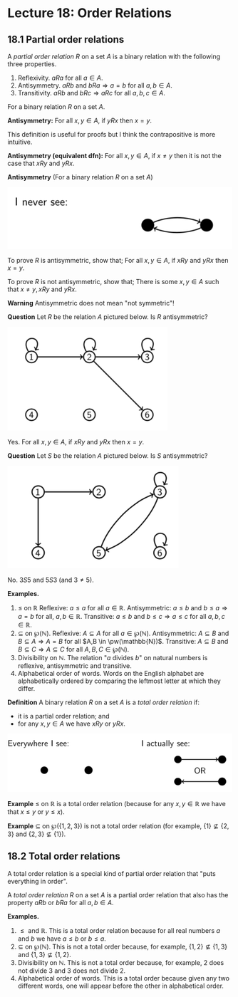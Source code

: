 # Lecture 18: Order Relations

## 18.1 Partial order relations

A _partial order relation R_ on a set _A_ is a binary relation with the
following three properties.

1. Reflexivity. $aRa$ for all $a \in A$.
2. Antisymmetry. $aRb$ and $bRa \Rightarrow a = b$ for all $a,b \in A$.
3. Transitivity. $aRb$ and $bRc \Rightarrow aRc$ for all $a,b,c \in A$.

For a binary relation $R$ on a set $A$.

**Antisymmetry:** For all $x,y \in A$, if $yRx$ then $x=y$.

This definition is useful for proofs but I think the contrapositive is more
intuitive.

**Antisymmetry (equivalent dfn):** For all $x,y \in A$, if $x \not = y$ then it
is not the case that $xRy$ and $yRx$.

**Antisymmetry** (For a binary relation _R_ on a set _A_)

![](images/L18-P5.png)

To prove _R_ is antisymmetric, show that; For all $x,y \in A$, if $xRy$ and
$yRx$ then $x=y$.

To prove _R_ is not antisymmetric, show that; There is some $x,y \in A$ such
that $x \not = y, xRy$ and $yRx$.

**Warning** Antisymmetric does not mean "not symmetric"!

**Question** Let _R_ be the relation _A_ pictured below. Is _R_ antisymmetric?

![](images/L18-P7-1.png)

Yes. For all $x,y \in A$, if $xRy$ and $yRx$ then $x=y$.

**Question** Let _S_ be the relation _A_ pictured below. Is _S_ antisymmetric?

![](images/L18-P7-2.png)

No. $3S5$ and $5S3$ (and $3 \not = 5)$.

**Examples.**

1. $\leq$ on $\mathbb{R}$
  Reflexive: $a \leq a$ for all $a \in \mathbb{R}$.
  Antisymmetric: $a \leq b$ and $b \leq a \Rightarrow a = b$ for all, $a,b \in
  \mathbb{R}$.
  Transitive: $a \leq b$ and $b \leq c \Rightarrow a \leq c$ for all $a,b,c \in
  \mathbb{R}$.
2. $\subseteq$ on $\wp(\mathbb{N})$.
  Reflexive: $A \subseteq A$ for all $a \in \wp(\mathbb{N})$.
  Antisymmetric: $A \subseteq B$ and $B \subseteq A \Rightarrow A = B$ for all
  $A,B \in \pw(\mathbb{N})$.
  Transitive: $A \subseteq B$ and $B \subseteq C \Rightarrow A \subseteq C$ for
  all $A,B,C \in \wp(\mathbb{N})$.
3. Divisibility on $\mathbb{N}$.
  The relation "_a_ divides _b_" on natural numbers is reflexive, antisymmetric
  and transitive.
4. Alphabetical order of words.
  Words on the English alphabet are alphabetically ordered by comparing the
  leftmost letter at which they differ.

**Definition** A binary relation _R_ on a set _A_ is a _total order relation_
if:

- it is a partial order relation; and
- for any $x,y \in A$ we have $xRy$ or $yRx$.

![](images/L18-P9.png)

**Example** $\leq$ on $\mathbb{R}$ is a total order relation (because for any
$x,y \in \mathbb{R}$ we have that $x \leq y$ or $y \leq x$).

**Example** $\subseteq$ on $\wp(\{1,2,3\})$ is not a total order relation (for
example, $\{1\} \not \subseteq \{2,3\}$ and $\{2,3\} \not \subseteq
\{1\}$).

## 18.2 Total order relations

A total order relation is a special kind of partial order relation that "puts
everything in order".

A _total order relation R_ on a set _A_ is a partial order relation that also
has the property $aRb$ or $bRa$ for all $a,b \in A$.

**Examples.**

1. $\leq \text{ and } \mathbb{R}$.
  This is a total order relation because for all real numbers _a_ and _b_ we
  have $a \leq b$ or $b \leq a$.
2. $\subseteq$ on $\wp(\mathbb{N})$.
  This is not a total order because, for example, $\{1,2\} \not \subseteq
  \{1,3\}$ and $\{1,3\} \not \subseteq \{1,2\}$.
3. Divisibility on $\mathbb{N}$.
  This is not a total order because, for example, 2 does not divide 3 and 3 does
  not divide 2.
4. Alphabetical order of words.
  This is a total order because given any two different words, one will appear
  before the other in alphabetical order.
